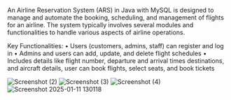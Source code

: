 An Airline Reservation System (ARS) in Java with MySQL is designed to manage and automate the booking, scheduling, and management of flights for an airline. The system typically involves several modules and functionalities to handle various aspects of airline operations.

Key Functionalities: 
•	Users (customers, admins, staff) can register and log in 
•	Admins and users can add, update, and delete flight schedules
•	Includes details like flight number, departure and arrival times destinations, and aircraft details, user can book flights, select seats, and book tickets

![Screenshot (2)](https://github.com/user-attachments/assets/d7fc3249-bfde-4f23-9688-3502fe18cd84)
![Screenshot (3)](https://github.com/user-attachments/assets/79c29531-680e-4ab4-ac3b-c55446e471ce)
![Screenshot (4)](https://github.com/user-attachments/assets/f913f390-595a-4afa-8a45-e213940ad9f0)
![Screenshot 2025-01-11 130118](https://github.com/user-attachments/assets/724dc09f-ef5e-49c1-8849-f8855d8cefab)
